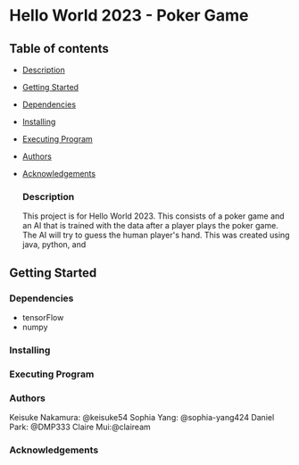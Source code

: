 # Hello World 2023 - Poker Game

## Table of contents
* [Description](#description)
* [Getting Started](#getting_started)
* [Dependencies](#dependencies)
* [Installing](#installing)
* [Executing Program](#executing_program)
* [Authors](#authors)
* [Acknowledgements](#acknowledgements)

  ### Description
  This project is for Hello World 2023. This consists of a poker game and an AI that is trained with the data after a player plays the poker game. The AI will try to guess the human player's hand. This was created using java, python, and 

## Getting Started

  ### Dependencies
  * tensorFlow
  * numpy
  ### Installing
  

  ### Executing Program

  ### Authors
  Keisuke Nakamura: @keisuke54
  Sophia Yang: @sophia-yang424
  Daniel Park: @DMP333
  Claire Mui:@claiream

  ### Acknowledgements
  
